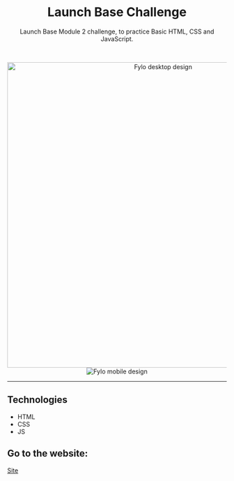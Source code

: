 <h1 align="center">Launch Base Challenge</h1>
<p align="center">Launch Base Module 2 challenge, to practice Basic HTML, CSS and JavaScript. </p> <br>

<p align="center">
    <img aling="center" src="https://github.com/jessicarf18/Clipboard-landing/blob/master/desktop-preview.jpg?raw=true" alt="Fylo desktop design" width="700"/>
    <img src="https://github.com/jessicarf18/Clipboard-landing/blob/master/mobile-design.jpg?raw=true" alt="Fylo mobile design"/>
</p>
<hr/>

## Technologies
- HTML
- CSS
- JS

<h2>Go to the website:</h2>
<a href="https://jessicarf18.github.io/LaunchBase-Modulo2-espelho/index.html">Site </a>
